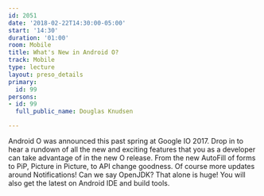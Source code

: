 ```yaml
---
id: 2051
date: '2018-02-22T14:30:00-05:00'
start: '14:30'
duration: '01:00'
room: Mobile
title: What's New in Android O?
track: Mobile
type: lecture
layout: preso_details
primary:
  id: 99
persons:
- id: 99
  full_public_name: Douglas Knudsen

---
```

Android O was announced this past spring at Google IO 2017. Drop in to hear a rundown of all the new and exciting features that you as a developer can take advantage of in the new O release. From the new AutoFill of forms to PiP, Picture in Picture, to API change goodness. Of course more updates around Notifications! Can we say OpenJDK? That alone is huge! You will also get the latest on Android IDE and build tools.